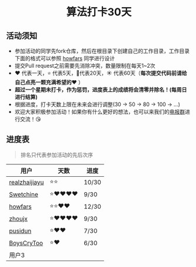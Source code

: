 <h1 align="center">
    算法打卡30天
</h1>


## 活动须知

- 参加活动的同学先fork仓库，然后在根目录下创建自己的工作目录，工作目录下面的格式可以参照 [howfars](https://github.com/realzhaijiayu/leetcode/tree/master/howfars) 同学进行设计
- 提交Pull request之前需要先消除冲突，数量限制在每天1~2次
- :heart: 代表一天，:star: 代表5天，:star2:代表20天，:sunny: 代表60天（**每次提交代码前请给自己点亮一颗充满希望的:heart:** ）
- **超过一个星期未打卡，作为惩罚，进度表上的成绩将会清零并除名！(每周日进行结算)**
- 根据进度，打卡天数上限在未来会进行调整(30 -> 50 -> 80 -> 100 -> ...)
- 欢迎大家积极参加活动！如果你有什么更好的想法，也可以来我们的[电报群](https://t.me/joinchat/QeUx1htKgae3oBiJQ0EncQ)进行交流！:kissing_heart:

## 进度表

> 排名只代表参加活动的先后次序


| 用户                                                         | 天数                    | 进度 |
| ------------------------------------------------------------ | ----------------------- | ---- |
| [realzhaijiayu](https://github.com/realzhaijiayu)            | :star::star: | 10/30 |
| [Swetchine](https://github.com/Swetchine)                    | :star::heart::heart::heart::heart: | 9/30 |
| [howfars](https://github.com/howfars/leetcode/tree/master/howfars) | :star::star::heart::heart: | 12/30 |
| [zhoujx](https://github.com/ZhouJianXuan/leetcode)           | :star::heart::heart::heart::heart: |   9/30   |
| [pusidun](https://github.com/pusidun)             | :star::heart::heart:  | 7/30 |
| [BoysCryToo](https://github.com/BoysNeverCry/leetcode)           | :star::heart: |   6/30   |
| 用户3                                                        |                         |      |

